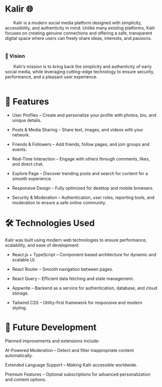 # Kalir 🌐

&nbsp;&nbsp;&nbsp;&nbsp;&nbsp;&nbsp;
Kalir is a modern social media platform designed with simplicity, accessibility, and authenticity in mind. Unlike many existing platforms, Kalir focuses on creating genuine connections and offering a safe, transparent digital space where users can freely share ideas, interests, and passions.
<br> <br>
### 🎯 Vision

  
&nbsp;&nbsp;&nbsp;&nbsp;&nbsp;&nbsp;
Kalir’s mission is to bring back the simplicity and authenticity of early social media, while leveraging cutting-edge technology to ensure security, performance, and a pleasant user experience.
<br> <br>

# 🚀 Features  
* User Profiles – Create and personalize your profile with photos, bio, and unique details.

* Posts & Media Sharing – Share text, images, and videos with your network.

* Friends & Followers – Add friends, follow pages, and join groups and events.

* Real-Time Interaction – Engage with others through comments, likes, and direct chat.

* Explore Page – Discover trending posts and search for content for a smooth experience.

* Responsive Design – Fully optimized for desktop and mobile browsers.

* Security & Moderation – Authentication, user roles, reporting tools, and moderation to ensure a safe online community.


# 🛠️ Technologies Used

Kalir was built using modern web technologies to ensure performance, scalability, and ease of development:


* React.js + TypeScript – Component-based architecture for dynamic and scalable UI.

* React Router – Smooth navigation between pages.

* React Query – Efficient data fetching and state management.

* Appwrite – Backend as a service for authentication, database, and cloud storage.

* Tailwind CSS – Utility-first framework for responsive and modern styling.


# 📱 Future Development  

Planned improvements and extensions include:


AI-Powered Moderation – Detect and filter inappropriate content automatically.

Extended Language Support – Making Kalir accessible worldwide.

Premium Features – Optional subscriptions for advanced personalization and content options.




